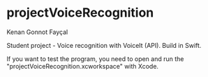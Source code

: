 # projectVoiceRecognition
Kenan Gonnot 
Fayçal 

Student project - Voice recognition with VoiceIt (API). 
Build in Swift. 

If you want to test the program, you need to open and run the "projectVoiceRecognition.xcworkspace" with Xcode.
